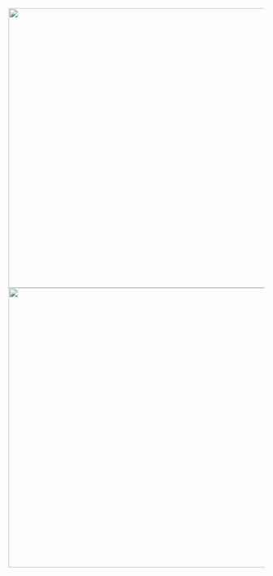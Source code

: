 <p align="center">
  <a href="https://github.com/germandilio#gh-dark-mode-only">
      <img width="550px" src="https://github-readme-stats.vercel.app/api?username=germandilio&hide=contribs,prs&show_icons=true&theme=dark#gh-dark-mode-only" />
  </a>
  <a href="https://github.com/germandilio#gh-light-mode-only">
  <img width="550px" src="https://github-readme-stats.vercel.app/api?username=germandilio&hide=contribs,prs&show_icons=true&theme=default#gh-light-mode-only" />    
  </a>
</p>
